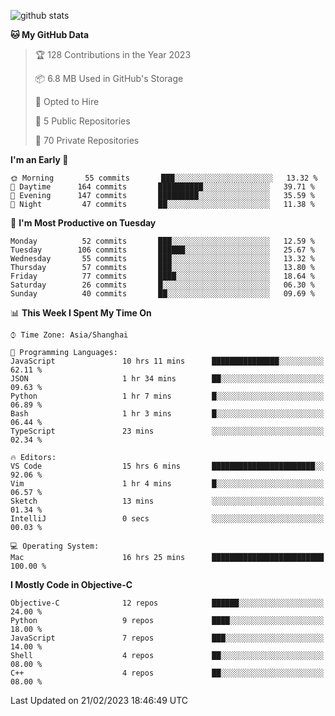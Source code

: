
![github stats](https://github-readme-stats.vercel.app/api?username=ChesterYue&show_icons=true&count_private=true)

<!-- ![wakatime](https://github-readme-stats.vercel.app/api/wakatime?username=ChesterYue&layout=compact) -->

<!-- ![wakatime](https://github-readme-stats.vercel.app/api/top-langs/?username=ChesterYue&layout=compact) -->

<!--START_SECTION:waka-->
**🐱 My GitHub Data** 

> 🏆 128 Contributions in the Year 2023
 > 
> 📦 6.8 MB Used in GitHub's Storage 
 > 
> 💼 Opted to Hire
 > 
> 📜 5 Public Repositories 
 > 
> 🔑 70 Private Repositories  
 > 
**I'm an Early 🐤** 

```text
🌞 Morning       55 commits       ███░░░░░░░░░░░░░░░░░░░░░░   13.32 % 
🌆 Daytime      164 commits       ██████████░░░░░░░░░░░░░░░   39.71 % 
🌃 Evening      147 commits       █████████░░░░░░░░░░░░░░░░   35.59 % 
🌙 Night         47 commits       ██░░░░░░░░░░░░░░░░░░░░░░░   11.38 % 

```
📅 **I'm Most Productive on Tuesday** 

```text
Monday          52 commits       ███░░░░░░░░░░░░░░░░░░░░░░   12.59 % 
Tuesday        106 commits       ██████░░░░░░░░░░░░░░░░░░░   25.67 % 
Wednesday       55 commits       ███░░░░░░░░░░░░░░░░░░░░░░   13.32 % 
Thursday        57 commits       ███░░░░░░░░░░░░░░░░░░░░░░   13.80 % 
Friday          77 commits       ████░░░░░░░░░░░░░░░░░░░░░   18.64 % 
Saturday        26 commits       █░░░░░░░░░░░░░░░░░░░░░░░░   06.30 % 
Sunday          40 commits       ██░░░░░░░░░░░░░░░░░░░░░░░   09.69 % 

```


📊 **This Week I Spent My Time On** 

```text
⌚︎ Time Zone: Asia/Shanghai

💬 Programming Languages: 
JavaScript               10 hrs 11 mins      ███████████████░░░░░░░░░░   62.11 % 
JSON                     1 hr 34 mins        ██░░░░░░░░░░░░░░░░░░░░░░░   09.63 % 
Python                   1 hr 7 mins         █░░░░░░░░░░░░░░░░░░░░░░░░   06.89 % 
Bash                     1 hr 3 mins         █░░░░░░░░░░░░░░░░░░░░░░░░   06.44 % 
TypeScript               23 mins             ░░░░░░░░░░░░░░░░░░░░░░░░░   02.34 % 

🔥 Editors: 
VS Code                  15 hrs 6 mins       ███████████████████████░░   92.06 % 
Vim                      1 hr 4 mins         █░░░░░░░░░░░░░░░░░░░░░░░░   06.57 % 
Sketch                   13 mins             ░░░░░░░░░░░░░░░░░░░░░░░░░   01.34 % 
IntelliJ                 0 secs              ░░░░░░░░░░░░░░░░░░░░░░░░░   00.03 % 

💻 Operating System: 
Mac                      16 hrs 25 mins      █████████████████████████   100.00 % 

```

**I Mostly Code in Objective-C** 

```text
Objective-C              12 repos            ██████░░░░░░░░░░░░░░░░░░░   24.00 % 
Python                   9 repos             ████░░░░░░░░░░░░░░░░░░░░░   18.00 % 
JavaScript               7 repos             ███░░░░░░░░░░░░░░░░░░░░░░   14.00 % 
Shell                    4 repos             ██░░░░░░░░░░░░░░░░░░░░░░░   08.00 % 
C++                      4 repos             ██░░░░░░░░░░░░░░░░░░░░░░░   08.00 % 

```



 Last Updated on 21/02/2023 18:46:49 UTC
<!--END_SECTION:waka-->
